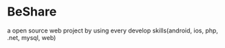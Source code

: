 # BeShare
a open source web project by using every develop skills(android, ios, php, .net, mysql, web)
